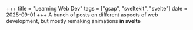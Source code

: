 +++
title = "Learning Web Dev"
tags = ["gsap", "sveltekit", "svelte"]
date = 2025-09-01
+++
A bunch of posts on different aspects of web development, but mostly remaking animations **in svelte**
